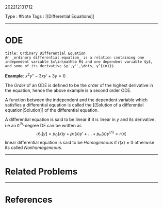 202212131712

Type : #Note
Tags : [[Differential Equations]]

---
# ODE
```ad-note
title: Ordinary Differential Equation
An _ordinary differential equation_ is a relation containing one independent variable $x\in\mathbb R$ and one dependent variable $y$, and some of its derivative $y',y'',\dots, y^{(n)}$
```

__Example__: $x^2y'' -3xy' + 3y = 0$ 

The _Order_ of an ODE is defined to be the order of the highest derivative in the equation, hence the above example is a second order ODE.

A function between the independent and the dependent variable which satisfies a differential equation is called the [[Solution of a differential equation|Solution]] of the differential equation.

A differential equation is said to be linear if it is linear in $y$ and its derivative. i.e an $n^{th}$-degree DE can be written as
$$
\mathcal P_n[y] = p_0(x)y+ p_1(x)y'+\dots+p_n(x)y^{(n)}=r(x)
$$
linear differential equation is said to be _Homogeneous_ if $r(x)=0$ otherwise its called _Nonhomogeneous_.





---
# Related Problems

---
# References
